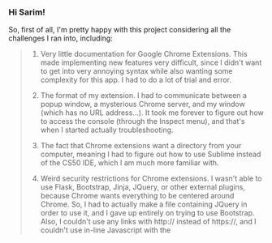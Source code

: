 ### Hi Sarim!

So, first of all, I'm pretty happy with this project considering all the challenges I ran into, including:

> 1. Very little documentation for Google Chrome Extensions. This made implementing new features very difficult, since I didn't want to get into very annoying syntax while also wanting some complexity for this app. I had to do a lot of trial and error.
>
> 2. The format of my extension. I had to communicate between a popup window, a mysterious Chrome server, and my window (which has no URL address...). It took me forever to figure out how to access the console (through the Inspect menu), and that's when I started actually troubleshooting.
>
> 3. The fact that Chrome extensions want a directory from your computer, meaning I had to figure out how to use Sublime instead of the CS50 IDE, which I am much more familiar with.
>
> 4. Weird security restrictions for Chrome extensions. I wasn't able to use Flask, Bootstrap, Jinja, JQuery, or other external plugins, because Chrome wants everything to be centered around Chrome. So, I had to actually make a file containing JQuery in order to use it, and I gave up entirely on trying to use Bootstrap. Also, I couldn't use any links with http:// instead of https://, and I couldn't use in-line Javascript with the <script> tag in HTML, so I had to extract all Javascript into specific Javascript files.
>
> 5. API's wouldn't work. I tried so many different API's for the local weather widget, because all the good ones weren't free, and all the free ones wouldn't work...

So all in all, I spent so much more time debugging than actually designing. I think if I had more time, this project would be so much more complete.

In any case, onto...


FEATURES AND FILES:
----------------------

> MANDATORY FILES (manifest.json)
> POPUP (popup.html, popup.js, popup.css)
> NEWTAB (newtab.html, newtab.js, newtab.css)
> THEMES (theme.html, theme.js)
> DATE AND TIME (time.js)
> WEATHER (weather.js)
> BOOKMARKS (bookmarks.js)
> NOTES (notes.html, notes.js)


MANDATORY FILES:
----------------------

> manifest.json is the basic framework of this Chrome extension. Most of this is pretty self-explanatory, but I had to access "storage", "activeTab", and "geolocation" to build this extension. This is also where I defined my new homepage and my popup HTML files.

POPUP:

> The popup is a basic HTML form with a sidebar that functions as my settings menu. You can access this through the Google Chrome toolbar. This is where you have options to configure the theme, bookmarks, and notes. If I had more time, I would have offered more options for date, time, and weather. I would also have made error-checking for this form more complete.
> Something to note is that the Bookmarks options menu is a little clunky... It's not a dynamic list of bookmarks, but simply a list of links. If I had more time, I would try to implement a more user-friendly bookmarks menu. As it is, I just set "autocomplete" to on... sorry!


NEWTAB:

> This is what all of the popup options affect. Fairly self-explanatory.

THEMES:

> As for themes, theme.html gives options for themes such as background color, secondary background color, border color, font, and font color. Then, upon submitting the form, your chosen values are stored in the Chrome storage space via "chrome.storage.sync.set" and inputted into CSS variables, which affects newtab.css.

DATE AND TIME:

> These features do not yet have user interaction, but simply display the date and time dynamically. I update this clock via a function in time.js, and then insert it into newtab.html using the "innerhtml" utility.

WEATHER:

> For the weather, I used multiple API's to first detect your IP address, then detect your longitude/latitude based on your IP address, then detect your locat weather based on your longitude/latitude. If I had more time, I would have added a Celsius option, as well as other options to set your location.

BOOKMARKS:

> For bookmarks, I use string concatenation to join text and a link in a HTML link tag, and then enter that link tag into newtab.html. You can display a maximum of 10 links.

NOTES:

> You can also input a note into notes.html and have it show on newtab.html. I enabled scrolling so it doesn't matter how long your note is.


And that's it! I wish I had more time to fully flesh this app out, but I had fun learning about Chrome extensions and the way Chrome storage works. I hit most of my "good" and "better" goals, so I am happy with how this extension turned out. In fact, I'm using it now as my own homepage window!

Best,
Christie


SOURCES
---------------
Sources used in this project (not all cited throughout the project, because it's hard to track where I found info. All copied code is cited properly in my code):

> https://developer.chrome.com/extensions/getstarted

> https://medium.freecodecamp.org/how-to-create-and-publish-a-chrome-extension-in-20-minutes-6dc8395d7153

> https://www.w3schools.com/w3css/w3css_sidebar.asp

> https://www.w3schools.com/howto/howto_js_sidenav.asp

> https://stackoverflow.com/questions/8027423/how-to-check-if-a-string-is-a-valid-hex-color-representation

> https://developer.mozilla.org/en-US/docs/Web/Events/DOMContentLoaded

> https://developer.chrome.com/extensions/messaging

> https://www.w3schools.com/js/js_function_parameters.asp

> https://developer.chrome.com/extensions/storage

> https://www.w3schools.com/html/html_css.asp

> https://openweathermap.org/city

> https://plainjs.com/javascript/manipulation/append-or-prepend-to-an-element-29/

> https://css-tricks.com/updating-a-css-variable-with-javascript/